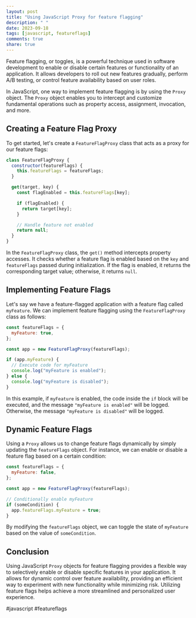 ```yaml
---
layout: post
title: "Using JavaScript Proxy for feature flagging"
description: " "
date: 2023-09-18
tags: [javascript, featureflags]
comments: true
share: true
---
```


Feature flagging, or toggles, is a powerful technique used in software development to enable or disable certain features or functionality of an application. It allows developers to roll out new features gradually, perform A/B testing, or control feature availability based on user roles.

In JavaScript, one way to implement feature flagging is by using the `Proxy` object. The `Proxy` object enables you to intercept and customize fundamental operations such as property access, assignment, invocation, and more.

## Creating a Feature Flag Proxy

To get started, let's create a `FeatureFlagProxy` class that acts as a proxy for our feature flags:

```javascript
class FeatureFlagProxy {
  constructor(featureFlags) {
    this.featureFlags = featureFlags;
  }

  get(target, key) {
    const flagEnabled = this.featureFlags[key];

    if (flagEnabled) {
      return target[key];
    }

    // Handle feature not enabled
    return null;
  }
}
```

In the `FeatureFlagProxy` class, the `get()` method intercepts property accesses. It checks whether a feature flag is enabled based on the `key` and `featureFlags` passed during initialization. If the flag is enabled, it returns the corresponding target value; otherwise, it returns `null`.

## Implementing Feature Flags

Let's say we have a feature-flagged application with a feature flag called `myFeature`. We can implement feature flagging using the `FeatureFlagProxy` class as follows:

```javascript
const featureFlags = {
  myFeature: true,
};

const app = new FeatureFlagProxy(featureFlags);

if (app.myFeature) {
  // Execute code for myFeature
  console.log("myFeature is enabled");
} else {
  console.log("myFeature is disabled");
}
```

In this example, if `myFeature` is enabled, the code inside the `if` block will be executed, and the message `"myFeature is enabled"` will be logged. Otherwise, the message `"myFeature is disabled"` will be logged.

## Dynamic Feature Flags

Using a `Proxy` allows us to change feature flags dynamically by simply updating the `featureFlags` object. For instance, we can enable or disable a feature flag based on a certain condition:

```javascript
const featureFlags = {
  myFeature: false,
};

const app = new FeatureFlagProxy(featureFlags);

// Conditionally enable myFeature
if (someCondition) {
  app.featureFlags.myFeature = true;
}
```

By modifying the `featureFlags` object, we can toggle the state of `myFeature` based on the value of `someCondition`.

## Conclusion

Using JavaScript `Proxy` objects for feature flagging provides a flexible way to selectively enable or disable specific features in your application. It allows for dynamic control over feature availability, providing an efficient way to experiment with new functionality while minimizing risk. Utilizing feature flags helps achieve a more streamlined and personalized user experience. 

#javascript #featureflags